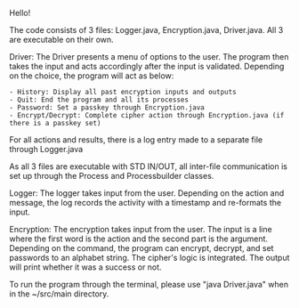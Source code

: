Hello!

The code consists of 3 files: Logger.java, Encryption.java, Driver.java. All 3 are executable on their own. 

Driver:
The Driver presents a menu of options to the user. The program then takes the input and acts accordingly after the input is validated. Depending on the choice, the program will act as below:

    - History: Display all past encryption inputs and outputs
    - Quit: End the program and all its processes
    - Password: Set a passkey through Encryption.java
    - Encrypt/Decrypt: Complete cipher action through Encryption.java (if there is a passkey set)
    
For all actions and results, there is a log entry made to a separate file through Logger.java

As all 3 files are executable with STD IN/OUT, all inter-file communication is set up through the Process and Processbuilder classes.


Logger:
The logger takes input from the user. Depending on the action and message, the log records the activity with a timestamp and re-formats the input.

Encryption:
The encryption takes input from the user. The input is a line where the first word is the action and the second part is the argument. Depending on the command, the program can encrypt, decrypt, and set passwords to an alphabet string. The cipher's logic is integrated. The output will print whether it was a success or not.


 To run the program through the terminal, please use "java Driver.java" when in the ~/src/main directory.

